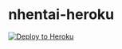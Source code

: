 # nhentai-heroku

[![Deploy to Heroku](https://www.herokucdn.com/deploy/button.svg)](https://heroku.com/deploy)
